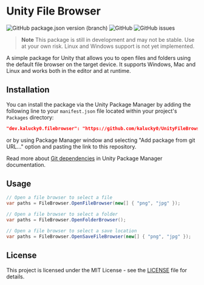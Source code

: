 # Unity File Browser

![GitHub package.json version (branch)](https://img.shields.io/github/package-json/v/kalucky0/UnityFileBrowser/upm)
![GitHub](https://img.shields.io/github/license/kalucky0/UnityFileBrowser)
![GitHub issues](https://img.shields.io/github/issues/kalucky0/UnityFileBrowser)

> **Note**
> This package is still in development and may not be stable. Use at your own risk. Linux and Windows support is not yet implemented.

A simple package for Unity that allows you to open files and folders using the default file browser on the target device. It supports Windows, Mac and Linux and works both in the editor and at runtime.

## Installation

You can install the package via the Unity Package Manager by adding the following line to your `manifest.json` file located within your project's `Packages` directory:

```json
"dev.kalucky0.filebrowser": "https://github.com/kalucky0/UnityFileBrowser.git#upm"
```

or by using Package Manager window and selecting "Add package from git URL..." option and pasting the link to this repository.

Read more about [Git dependencies](https://docs.unity3d.com/2022.3/Documentation/Manual/upm-ui-giturl.html) in Unity Package Manager documentation.

## Usage

```csharp
// Open a file browser to select a file
var paths = FileBrowser.OpenFileBrowser(new[] { "png", "jpg" });

// Open a file browser to select a folder
var paths = FileBrowser.OpenFolderBrowser();

// Open a file browser to select a save location
var paths = FileBrowser.OpenSaveFileBrowser(new[] { "png", "jpg" });
```

## License

This project is licensed under the MIT License - see the [LICENSE](https://github.com/kalucky0/UnityFileBrowser/blob/master/LICENSE.md) file for details.